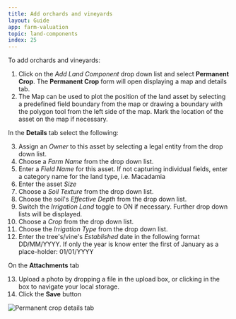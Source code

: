```yaml
---
title: Add orchards and vineyards
layout: Guide
app: farm-valuation
topic: land-components
index: 25
---
```


To add orchards and vineyards:

1. Click on the *Add Land Component* drop down list and select **Permanent Crop**. The **Permanent Crop** form will open displaying a map and details tab.
2. The Map can be used to plot the position of the land asset by selecting a predefined field boundary from the map or drawing a boundary with the polygon tool from the left side of the map. Mark the location of the asset on the map if necessary.

In the **Details** tab select the following:

3. Assign an *Owner* to this asset by selecting a legal entity from the drop down list.
4. Choose a *Farm Name* from the drop down list.
5. Enter a *Field Name* for this asset. If not capturing individual fields, enter a category name for the land type, i.e. Macadamia
6. Enter the asset *Size*
7. Choose a *Soil Texture* from the drop down list.
8. Choose the soil's *Effective Depth* from the drop down list.
9. Switch the *Irrigation Land* toggle to ON if necessary. Further drop down lists will be displayed.
10. Choose a *Crop* from the drop down list.
11. Choose the *Irrigation Type* from the drop down list.
12. Enter the tree's/vine's *Established* date in the following format DD/MM/YYYY. If only the year is know enter the first of January as a place-holder: 01/01/YYYY

On the **Attachments** tab

13. Upload a photo by dropping a file in the upload box, or clicking in the box to navigate your local storage.
14. Click the **Save** button

![Permanent crop details tab](/images/guides/farm-valuation/permanent_crop.jpg)